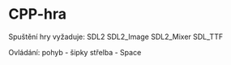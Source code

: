 # CPP-hra
Spuštění hry vyžaduje:
                      SDL2
                      SDL2_Image
                      SDL2_Mixer
                      SDL_TTF

Ovládání:
  pohyb - šipky
  střelba - Space
